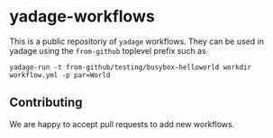 # yadage-workflows

This is a public repositoriy of `yadage` workflows. They can be used in yadage using the `from-github` toplevel prefix such as

    yadage-run -t from-github/testing/busybox-helloworld workdir workflow.yml -p par=World

## Contributing

We are happy to accept pull requests to add new workflows.
